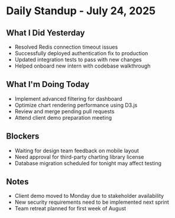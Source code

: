 # Daily Standup - July 24, 2025

## What I Did Yesterday
- Resolved Redis connection timeout issues
- Successfully deployed authentication fix to production
- Updated integration tests to pass with new changes
- Helped onboard new intern with codebase walkthrough

## What I'm Doing Today
- Implement advanced filtering for dashboard
- Optimize chart rendering performance using D3.js
- Review and merge pending pull requests
- Attend client demo preparation meeting

## Blockers
- Waiting for design team feedback on mobile layout
- Need approval for third-party charting library license
- Database migration scheduled for tonight may affect testing

## Notes
- Client demo moved to Monday due to stakeholder availability
- New security requirements need to be implemented next sprint
- Team retreat planned for first week of August